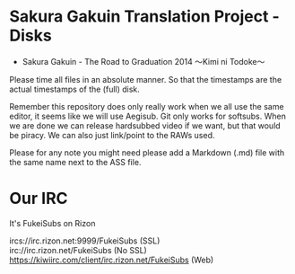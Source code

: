 # Sakura Gakuin Translation Project - Disks
 * Sakura Gakuin - The Road to Graduation 2014 ～Kimi ni Todoke～

Please time all files in an absolute manner. So that the timestamps are the actual timestamps of the (full) disk.
 
Remember this repository does only really work when we all use the same editor, it seems like we will use Aegisub.
Git only works for softsubs. When we are done we can release hardsubbed video if we want, but that would be piracy. We can also just link/point to the RAWs used.

Please for any note you might need please add a Markdown (.md) file with the same name next to the ASS file.

# Our IRC
It's FukeiSubs on Rizon

ircs://irc.rizon.net:9999/FukeiSubs (SSL)  
irc://irc.rizon.net/FukeiSubs (No SSL)  
https://kiwiirc.com/client/irc.rizon.net/FukeiSubs (Web)  
